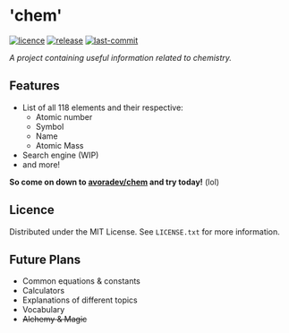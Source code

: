 # 'chem'

<!-- BADGES -->
[![licence][license-shield]][license-url]
[![release][release-shield]][release-url]
[![last-commit][last-commit-shield]][last-commit-url]

*A project containing useful information related to chemistry.*

<!-- FEATURES -->
## Features

- List of all 118 elements and their respective:
  - Atomic number
  - Symbol
  - Name
  - Atomic Mass
- Search engine (WIP)
- and more!

**So come on down to [avoradev/chem][avo-chem-url] and try today!** (lol)

<!-- LICENCE -->
## Licence

Distributed under the MIT License. See `LICENSE.txt` for more information.

<!-- FUTURE PLANS -->
## Future Plans

- Common equations & constants
- Calculators
- Explanations of different topics
- Vocabulary
- ~~Alchemy & Magic~~

<!-- MARKDOWN LINKS -->
[avo-chem-url]: https://avoradev.github.io/chem/
[license-shield]: https://img.shields.io/github/license/avoradev/chem
[license-url]: https://github.com/avoRaDev/chem/blob/master/LICENSE
[release-shield]: https://img.shields.io/github/v/release/avoradev/chem?include_prereleases
[release-url]: https://github.com/avoRaDev/chem/releases
[last-commit-shield]: https://img.shields.io/github/last-commit/avoradev/chem
[last-commit-url]: https://github.com/avoRaDev/chem/commit/master
